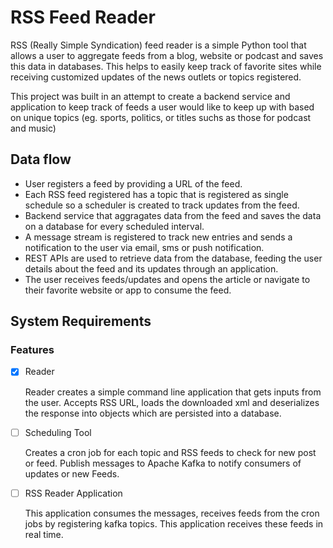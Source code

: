 # RSS Feed Reader

RSS (Really Simple Syndication) feed reader is a simple Python tool that allows a user to aggregate feeds from a blog, website or podcast and saves this data in databases.
This helps to easily keep track of favorite sites while receiving customized updates of the news outlets or topics registered.

This project was built in an attempt to create a backend service and application to keep track of feeds a user would like to keep up with based on unique topics (eg. sports, politics, or titles suchs as those for podcast and music)

## Data flow

- User registers a feed by providing a URL of the feed.
- Each RSS feed registered has a topic that is registered as single schedule so a scheduler is created to track updates from the feed.
- Backend service that aggragates data from the feed and saves the data on a database for every scheduled interval.
- A message stream is registered to track new entries and sends a notification to the user via email, sms or push notification.
- REST APIs are used to retrieve data from the database, feeding the user details about the feed and its updates through an application.
- The user receives feeds/updates and opens the article or navigate to their favorite website or app to consume the feed.

## System Requirements

### Features

- [x] Reader
  
  Reader creates a simple command line application that gets inputs from the user. Accepts RSS URL, loads the downloaded xml and deserializes the response into objects which are persisted into a database.

- [ ] Scheduling Tool
  
  Creates a cron job for each topic and RSS feeds to check for new post or feed. Publish messages to Apache Kafka to notify consumers of updates or new Feeds.

- [ ] RSS Reader Application
  
  This application consumes the messages, receives feeds from the cron jobs by registering kafka topics. This application receives these feeds in real time.
